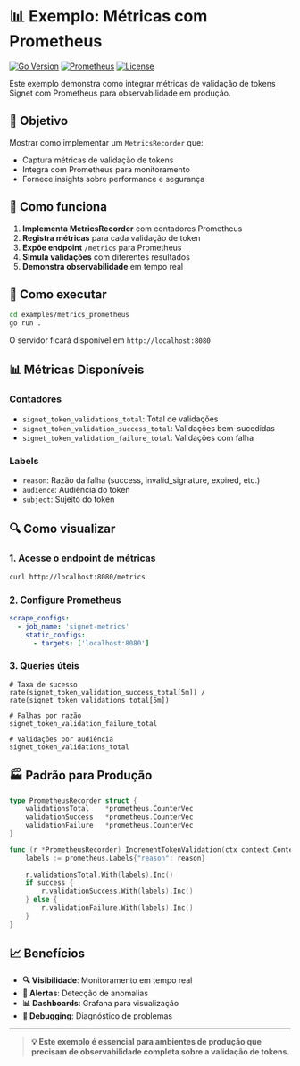# 📊 Exemplo: Métricas com Prometheus

[![Go Version](https://img.shields.io/badge/go-1.21+-blue.svg)](https://golang.org)
[![Prometheus](https://img.shields.io/badge/Prometheus-2.0+-orange.svg)](https://prometheus.io)
[![License](https://img.shields.io/badge/license-MIT-green.svg)](LICENSE)

Este exemplo demonstra como integrar métricas de validação de tokens Signet com Prometheus para observabilidade em produção.

## 🎯 Objetivo

Mostrar como implementar um `MetricsRecorder` que:
- Captura métricas de validação de tokens
- Integra com Prometheus para monitoramento
- Fornece insights sobre performance e segurança

## 🔧 Como funciona

1. **Implementa MetricsRecorder** com contadores Prometheus
2. **Registra métricas** para cada validação de token
3. **Expõe endpoint** `/metrics` para Prometheus
4. **Simula validações** com diferentes resultados
5. **Demonstra observabilidade** em tempo real

## 🚀 Como executar

```bash
cd examples/metrics_prometheus
go run .
```

O servidor ficará disponível em `http://localhost:8080`

## 📊 Métricas Disponíveis

### Contadores
- `signet_token_validations_total`: Total de validações
- `signet_token_validation_success_total`: Validações bem-sucedidas
- `signet_token_validation_failure_total`: Validações com falha

### Labels
- `reason`: Razão da falha (success, invalid_signature, expired, etc.)
- `audience`: Audiência do token
- `subject`: Sujeito do token

## 🔍 Como visualizar

### 1. Acesse o endpoint de métricas
```bash
curl http://localhost:8080/metrics
```

### 2. Configure Prometheus
```yaml
scrape_configs:
  - job_name: 'signet-metrics'
    static_configs:
      - targets: ['localhost:8080']
```

### 3. Queries úteis
```promql
# Taxa de sucesso
rate(signet_token_validation_success_total[5m]) / rate(signet_token_validations_total[5m])

# Falhas por razão
signet_token_validation_failure_total

# Validações por audiência
signet_token_validations_total
```

## 🏭 Padrão para Produção

```go
type PrometheusRecorder struct {
    validationsTotal    *prometheus.CounterVec
    validationSuccess   *prometheus.CounterVec
    validationFailure   *prometheus.CounterVec
}

func (r *PrometheusRecorder) IncrementTokenValidation(ctx context.Context, success bool, reason string) {
    labels := prometheus.Labels{"reason": reason}
    
    r.validationsTotal.With(labels).Inc()
    if success {
        r.validationSuccess.With(labels).Inc()
    } else {
        r.validationFailure.With(labels).Inc()
    }
}
```

## 📈 Benefícios

- **🔍 Visibilidade**: Monitoramento em tempo real
- **🚨 Alertas**: Detecção de anomalias
- **📊 Dashboards**: Grafana para visualização
- **🔧 Debugging**: Diagnóstico de problemas

---

> **💡 Este exemplo é essencial para ambientes de produção que precisam de observabilidade completa sobre a validação de tokens.** 